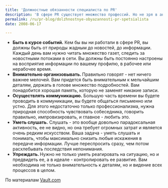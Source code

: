 ```yaml
---
title: 'Должностные обязанности специалиста по PR'
description: 'В сфере PR существует множество профессий. Но не зря в английском языке существует понятие &quot;работа PR&quot;, а в русском языке - полунеформальное слово &quot;пиарщик&quot;. Все люди, которые так или иначе связаны с профессиональным PR? либо выполняют часть этих обязанностей, соответствуют следующим требованиям.'
permalink: /ru/pr-blog/dolzhnostnye-obyazannosti-pr-spetsialista
date: 2008-06-17

---
```


<ul>
<li><strong>Быть в курсе событий.</strong> Кем бы вы ни работали в сфере PR, вы должны быть от природы жадным до новостей, до информации. Каждый день вам нужно читать множество газет, следить за новостными потоками в сети. Вы должны быть постоянно настроены на восприятие информации по вашему профилю, в рабочее или нерабочее время.  </li>
<li><strong>Внимательно организовывать. </strong>Правильно говорят - нет ничего важнее мелочей. Вам придется быть внимательным к мельчайшим деталям, держать в голове множество подробностей. Вам понадобится хорошая память, которую не заменят никакие записи.</li>
<li><strong>Осуществлять коммуникацию.</strong> Большую часть времени вы будете проводить в коммуникации, вы будете общаться письменно или устно. Для этого недостаточно только профессионализма, нужна природная способность чувствовать собеседника, говорить правильно, импровизировать, и главное - любить это.</li>
<li><strong>Уметь слушать.</strong> Слушать - это вообще довольно парадоксальная активность, ее не видно, но она требует огромных затрат и является очень редким искусством. Ваша задача - уметь слушать и понимать, чтобы максимально снизить любые искажения в передаче информации. Лучше переспросить сразу, чем потом расхлебывать последствия непонимания.</li>
<li><strong>Упреждать. </strong>Нужно не только уметь реагировать на ситуацию, но и предвидеть ее, а в идеале - контролировать ее развитие. Вам необходима не только внимательность к деталям, но и видение всех процессов в целом.</li>
</ul>

По материалам <a href="https://www.vault.com/articles/Job-Responsibilities-in-Public-Relations-24026729.html">Vault.com</a>


